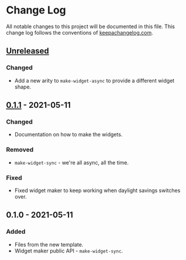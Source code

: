 # Change Log
All notable changes to this project will be documented in this file. This change log follows the conventions of [keepachangelog.com](http://keepachangelog.com/).

## [Unreleased]
### Changed
- Add a new arity to `make-widget-async` to provide a different widget shape.

## [0.1.1] - 2021-05-11
### Changed
- Documentation on how to make the widgets.

### Removed
- `make-widget-sync` - we're all async, all the time.

### Fixed
- Fixed widget maker to keep working when daylight savings switches over.

## 0.1.0 - 2021-05-11
### Added
- Files from the new template.
- Widget maker public API - `make-widget-sync`.

[Unreleased]: https://github.com/your-name/openai-api-clojure/compare/0.1.1...HEAD
[0.1.1]: https://github.com/your-name/openai-api-clojure/compare/0.1.0...0.1.1
